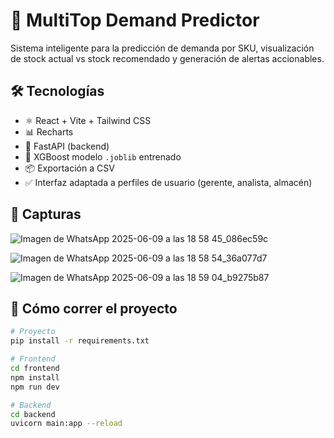 # 🧠 MultiTop Demand Predictor

Sistema inteligente para la predicción de demanda por SKU, visualización de stock actual vs stock recomendado y generación de alertas accionables.

## 🛠 Tecnologías

- ⚛️ React + Vite + Tailwind CSS
- 📊 Recharts
- 🧮 FastAPI (backend)
- 🤖 XGBoost modelo `.joblib` entrenado
- 📦 Exportación a CSV
- ✅ Interfaz adaptada a perfiles de usuario (gerente, analista, almacén)

## 📸 Capturas

![Imagen de WhatsApp 2025-06-09 a las 18 58 45_086ec59c](https://github.com/user-attachments/assets/2a0ead7a-1d0b-43d6-a7da-2c14d0bf4cd8)

![Imagen de WhatsApp 2025-06-09 a las 18 58 54_36a077d7](https://github.com/user-attachments/assets/a8c237bb-7f26-498b-9cef-c790b00703be)

![Imagen de WhatsApp 2025-06-09 a las 18 59 04_b9275b87](https://github.com/user-attachments/assets/788a064b-c31d-4de6-a644-b4362b7d02a9)

## 🚀 Cómo correr el proyecto

```bash
# Proyecto
pip install -r requirements.txt

# Frontend
cd frontend
npm install
npm run dev

# Backend
cd backend
uvicorn main:app --reload
